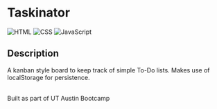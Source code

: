 # Taskinator

![HTML](https://img.shields.io/badge/language-HTML-orange)
![CSS](https://img.shields.io/badge/language-CSS-blue)
![JavaScript](https://img.shields.io/badge/language-JavaScript-yellow)

## Description
A kanban style board to keep track of simple To-Do lists. Makes use of localStorage for persistence.
<br><br>

Built as part of UT Austin Bootcamp
